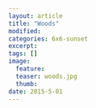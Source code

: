 ```yaml
---
layout: article
title: "Woods"
modified:
categories: 6x6-sunset
excerpt:
tags: []
image:
  feature:
  teaser: woods.jpg
  thumb:
date: 2015-5-01
---
```

